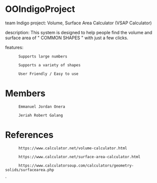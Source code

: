 # OOIndigoProject
team Indigo
project: Volume, Surface Area Calculator
                  (VSAP Calculator)

description: This system is designed to help people find the volume and surface area of " COMMON SHAPES " with just a few clicks.

features: 

          Supports large numbers

          Supports a variety of shapes
          
          User Friendly / Easy to use
          
          

# Members

          Emmanuel Jordan Onera
  
          Jeriah Robert Galang
          
# References

          https://www.calculator.net/volume-calculator.html
          
          https://www.calculator.net/surface-area-calculator.html
          
          https://www.calculatorsoup.com/calculators/geometry-solids/surfacearea.php
        
        
  `       
  
  
